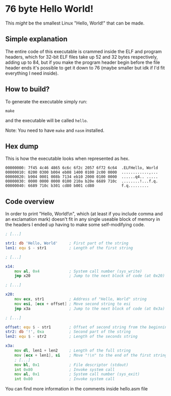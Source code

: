 # 76 byte Hello World!
This *might* be the smallest Linux "Hello, World!" that can be made.

## Simple explanation 
The entire code of this executable is crammed inside the ELF and program headers, which for 32-bit ELF files take up 52 and 32 bytes respectively, adding up to 84, but if you make the program header begin before the file header ends it's possible to get it down to 76 (maybe smaller but idk if I'd fit everything I need inside).

## How to build?
To generate the executable simply run:
```
make
```
and the executable will be called `hello`. 

Note: You need to have `make` and `nasm` installed.

## Hex dump
This is how the executable looks when represented as hex.
```
00000000: 7f45 4c46 4865 6c6c 6f2c 2057 6f72 6c64  .ELFHello, World
00000010: 0200 0300 b004 eb08 1400 0100 2c00 0000  ............,...
00000020: b904 0001 008b 7134 eb10 2000 0100 0000  ......q4.. .....
00000030: 0000 0000 0000 0100 210a b20e 6689 710c  ........!...f.q.
00000040: 6689 710c b301 cd80 b001 cd80            f.q.........
```

## Code overview
In order to print "Hello, World!\n", which (at least if you include comma and an exclamation mark) doesn't fit in any single useable block of memory in the headers I ended up having to make some self-modifying code.
```asm
; [...]

str1: db 'Hello, World'     ; First part of the string
len1: equ $ - str1          ; Length of the first string

; [...]

x14:
    mov al, 0x4             ; System call number (sys_write)
    jmp x20                 ; Jump to the next block of code (at 0x20)

; [...]

x20:
    mov ecx, str1           ; Address of "Hello, World" string
    mov esi, [ecx + offset] ; Move second string to esi
    jmp x3a                 ; Jump to the next block of code (at 0x3a)

; [...]

offset: equ $ - str1        ; Offset of second string from the beginning of the first
str2: db '!', 0xa           ; Second part of the string
len2: equ $ - str2          ; Length of the seconds string

x3a:
    mov dl, len1 + len2     ; Length of the full string
    mov [ecx + len1], si    ; Move "!\n" to the end of the first string
    ; [...]
    mov bl, 0x1             ; File descriptor (stdout)
    int 0x80                ; Invoke system call
    mov al, 0x1             ; System call number (sys_exit)
    int 0x80                ; Invoke system call
```
You can find more information in the comments inside hello.asm file
